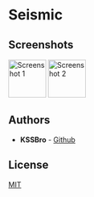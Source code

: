 # Seismic

## Screenshots

<img alt="Screenshot 1" src="https://raw.githubusercontent.com/KSSBro/seismic/master/resources/images/screenshot_1.png" height="75">
<img alt="Screenshot 2" src="https://raw.githubusercontent.com/KSSBro/seismic/master/resources/images/screenshot_1.png" height="75">

## Authors

- **KSSBro** - [Github](https://github.com/KSSBro)

## License

[MIT](https://choosealicense.com/licenses/mit/)
